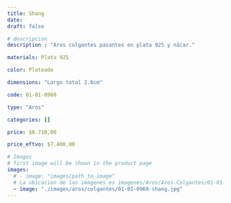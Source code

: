 ```yaml
---
title: Shang
date: 
draft: false

# descripcion
description : "Aros colgantes pasantes en plata 925 y nácar."

materials: Plata 925

color: Plateado

dimensions: "Largo total 2.6cm"

code: 01-01-0960

type: "Aros"

categories: []

price: $8.710,00

price_eftvo: $7.400,00

# Images
# first image will be shown in the product page
images:
  # - image: "images/path_to_image"
  # La ubicacion de las imagenes es imagenes/Aros/Aros.Colgantes/01-01-0960-shang
  - image: "./images/aros/colgantes/01-01-0960-shang.jpg"
---
```

